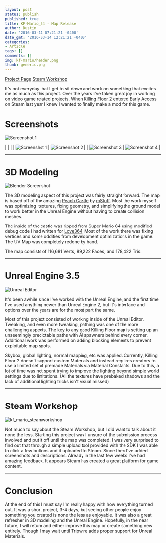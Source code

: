 ```yaml
---
layout: post
status: publish
published: true
title: KF-Mario_64 - Map Release
author: Dustin
date: '2016-03-14 07:21:21 -0400'
date_gmt: '2016-03-14 12:21:21 -0400'
categories:
- Article
tags: []
comments: []
img: kf-mario/header.png
thumb: generic.png
---
```

[Project Page](http://steamcommunity.com/sharedfiles/filedetails/?id=645410401)
[Steam Workshop](http://steamcommunity.com/sharedfiles/filedetails/?id=645410401)

It's not everyday that I get to sit down and work on something that excites me
as much as this project. Over the years I've taken great joy in working on video
game related projects. When [Killing Floor 2](http://store.steampowered.com/app/232090/)
entered Early Access on Steam last year I knew I wanted to finally make a mod
for this game.

<!--more-->

# Screenshots

![Screenshot 1](/assets/img/blog/kf-mario/20160314182448_1.jpg)

|    |    |
| ![Screenshot 1](/assets/img/blog/kf-mario/20160314182143_1.jpg) | ![Screenshot 2](/assets/img/blog/kf-mario/20160314182406_1.jpg) |
| ![Screenshot 3](/assets/img/blog/kf-mario/20160314181435_1.jpg) | ![Screenshot 4](/assets/img/blog/kf-mario/20160314181641_1.jpg) |

* * *

# 3D Modeling

![Blender Screenshot](/assets/img/blog/kf-mario/kf_mario_blender.png)

The 3D modeling aspect of this project was fairly straight forward. The map is
based off of the amazing
[Peach Castle](https://sketchfab.com/models/a21cffbe8b8c4ae9b1614f26f2da8fed)
by [mStuff](https://sketchfab.com/mstuff). Most the work myself was optimizing 
textures, fixing geometry, and simplifying the ground model to work better in
the Unreal Engine without having to create collision meshes.

The inside of the castle was ripped from Super Mario 64 using modified debug
code I had written for [Love364](http://lovemhz.com/projects/love364/). Most of
the work there was fixing vertices and some oddities from development
optimizations in the game. The UV Map was completely redone by hand.

The map consists of 116,681 Verts, 89,222 Faces, and 178,422 Tris.

* * *

# Unreal Engine 3.5

![Unreal Editor](/assets/img/blog/kf-mario/kf_mario_unreal.jpg)

It's been awhile since I've worked with the Unreal Engine, and the first time
I've used anything newer than Unreal Engine 2, but it's interface and options
over the years are for the most part the same.

Most of this project consisted of working inside of the Unreal Editor. Tweaking,
and even more tweaking, pathing was one of the more challenging aspects. The key
to any good Killing Floor map is setting up an unseemingly predictable paths
with AI spawners behind every corner. Additional work was performed on adding
blocking elements to prevent exploitable map spots.

Skybox, global lighting, normal mapping, etc was applied. Currently, Killing
Floor 2 doesn't support custom Materials and instead requires creators to use a
limited set of premade Materials via Material Constants. Due to this, a lot of
time was not spent trying to improve the lighting beyond simple world settings
due to limitations. (All the textures have prebaked shadows and the lack of
additional lighting tricks isn't visual missed)

* * *

# Steam Workshop

![kf_mario_steamworkshop](/assets/img/blog/kf-mario/kf_mario_steamworkshop.jpg)

Not much to say about the Steam Workshop, but I did want to talk about it none
the less. Starting this project was I unsure of the submission process involved
and put it off until the map was completed. I was very surprised to find out
that through a simple upload tool provided with the SDK I was able to click a
few buttons and it uploaded to Steam. Since then I've added screenshots and
descriptions. Already in the last few weeks I've had amazing feedback. It
appears Steam has created a great platform for game content.

* * *

# Conclusion

At the end of this I must say I'm really happy with how everything turned out.
It was a short project, 3-4 days, but seeing other people enjoy something you
created is none the less as enjoyable. It was also a great refresher in 3D
modeling and the Unreal Engine. Hopefully, in the near future, I will return and
either improve this map or create something new entirely. Though I may wait
until Tripwire adds proper support for Unreal Materials.
